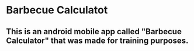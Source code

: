 # Barbecue Calculatot
## This is an android mobile app called "Barbecue Calculator" that was made for training purposes.
